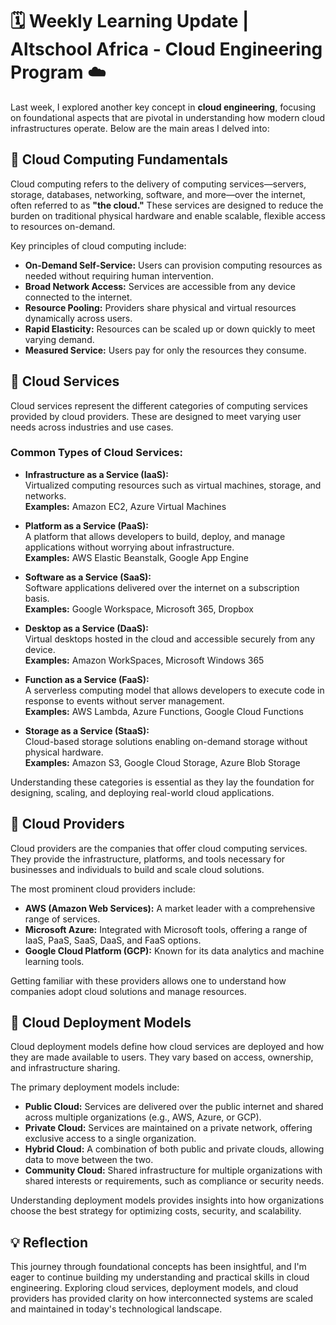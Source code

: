 # 🗓️ **Weekly Learning Update | Altschool Africa - Cloud Engineering Program ☁️**

Last week, I explored another key concept in **cloud engineering**, focusing on foundational aspects that are pivotal in understanding how modern cloud infrastructures operate. Below are the main areas I delved into:



## 🔹 **Cloud Computing Fundamentals**  
Cloud computing refers to the delivery of computing services—servers, storage, databases, networking, software, and more—over the internet, often referred to as **"the cloud."** These services are designed to reduce the burden on traditional physical hardware and enable scalable, flexible access to resources on-demand.

Key principles of cloud computing include:  
- **On-Demand Self-Service:** Users can provision computing resources as needed without requiring human intervention.  
- **Broad Network Access:** Services are accessible from any device connected to the internet.  
- **Resource Pooling:** Providers share physical and virtual resources dynamically across users.  
- **Rapid Elasticity:** Resources can be scaled up or down quickly to meet varying demand.  
- **Measured Service:** Users pay for only the resources they consume.


## 🔹 **Cloud Services**  
Cloud services represent the different categories of computing services provided by cloud providers. These are designed to meet varying user needs across industries and use cases.

### Common Types of Cloud Services:  

- **Infrastructure as a Service (IaaS):**  
  Virtualized computing resources such as virtual machines, storage, and networks.  
  **Examples:** Amazon EC2, Azure Virtual Machines  

- **Platform as a Service (PaaS):**  
  A platform that allows developers to build, deploy, and manage applications without worrying about infrastructure.  
  **Examples:** AWS Elastic Beanstalk, Google App Engine  

- **Software as a Service (SaaS):**  
  Software applications delivered over the internet on a subscription basis.  
  **Examples:** Google Workspace, Microsoft 365, Dropbox  

- **Desktop as a Service (DaaS):**  
  Virtual desktops hosted in the cloud and accessible securely from any device.  
  **Examples:** Amazon WorkSpaces, Microsoft Windows 365  

- **Function as a Service (FaaS):**  
  A serverless computing model that allows developers to execute code in response to events without server management.  
  **Examples:** AWS Lambda, Azure Functions, Google Cloud Functions  

- **Storage as a Service (StaaS):**  
  Cloud-based storage solutions enabling on-demand storage without physical hardware.  
  **Examples:** Amazon S3, Google Cloud Storage, Azure Blob Storage  

Understanding these categories is essential as they lay the foundation for designing, scaling, and deploying real-world cloud applications.


## 🔹 **Cloud Providers**  
Cloud providers are the companies that offer cloud computing services. They provide the infrastructure, platforms, and tools necessary for businesses and individuals to build and scale cloud solutions.

The most prominent cloud providers include:  

- **AWS (Amazon Web Services):** A market leader with a comprehensive range of services.  
- **Microsoft Azure:** Integrated with Microsoft tools, offering a range of IaaS, PaaS, SaaS, DaaS, and FaaS options.  
- **Google Cloud Platform (GCP):** Known for its data analytics and machine learning tools.  

Getting familiar with these providers allows one to understand how companies adopt cloud solutions and manage resources.



## 🔹 **Cloud Deployment Models**  
Cloud deployment models define how cloud services are deployed and how they are made available to users. They vary based on access, ownership, and infrastructure sharing.

The primary deployment models include:

- **Public Cloud:** Services are delivered over the public internet and shared across multiple organizations (e.g., AWS, Azure, or GCP).  
- **Private Cloud:** Services are maintained on a private network, offering exclusive access to a single organization.  
- **Hybrid Cloud:** A combination of both public and private clouds, allowing data to move between the two.  
- **Community Cloud:** Shared infrastructure for multiple organizations with shared interests or requirements, such as compliance or security needs.

Understanding deployment models provides insights into how organizations choose the best strategy for optimizing costs, security, and scalability.


## 💡 **Reflection**

This journey through foundational concepts has been insightful, and I'm eager to continue building my understanding and practical skills in cloud engineering. Exploring cloud services, deployment models, and cloud providers has provided clarity on how interconnected systems are scaled and maintained in today's technological landscape.




